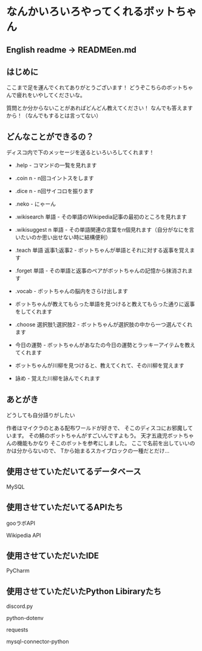 # なんかいろいろやってくれるボットちゃん

## English readme -> READMEen.md

## はじめに
ここまで足を運んでくれてありがとうございます！
どうぞこちらのボットちゃんで疲れをいやしてくださいな。

質問とか分からないことがあればどんどん教えてください！
なんでも答えますから！（なんでもするとは言ってない）

## どんなことができるの？
ディスコ内で下のメッセージを送るといろいろしてくれます！
 - .help - コマンドの一覧を見れます

 - .coin n - n回コイントスをします

 - .dice n - n回サイコロを振ります

 - .neko - にゃーん

 - .wikisearch 単語 - その単語のWikipedia記事の最初のところを見れます

 - .wikisuggest n 単語 - その単語関連の言葉をn個見れます（自分がなにを言いたいのか思い出せない時に結構便利）
  
 - .teach 単語 返事1;返事2 - ボットちゃんが単語とそれに対する返事を覚えます
 
 - .forget 単語 - その単語と返事のペアがボットちゃんの記憶から抹消されます
 
 - .vocab - ボットちゃんの脳内をさらけ出します
 
 -  ボットちゃんが教えてもらった単語を見つけると教えてもらった通りに返事をしてくれます
 
 - .choose 選択肢1;選択肢2 - ボットちゃんが選択肢の中から一つ選んでくれます
 
 - 今日の運勢 - ボットちゃんがあなたの今日の運勢とラッキーアイテムを教えてくれます

 - ボットちゃんが川柳を見つけると、教えてくれて、その川柳を覚えます

 - 詠め - 覚えた川柳を詠んでくれます

## あとがき
どうしても自分語りがしたい

作者はマイクラのとある配布ワールドが好きで、
そこのディスコにお邪魔しています。
その鯖のボットちゃんがすごいんですよもう。
天才五歳児ボットちゃんの機能もかなり
そこのボットを参考にしました。
ここで名前を出していいのかは分からないので、
Tから始まるスカイブロックの一種だとだけ…

## 使用させていただいてるデータベース
MySQL

## 使用させていただいてるAPIたち
gooラボAPI

Wikipedia API

## 使用させていただいたIDE
PyCharm

## 使用させていただいたPython Libiraryたち
discord.py

python-dotenv

requests

mysql-connector-python



